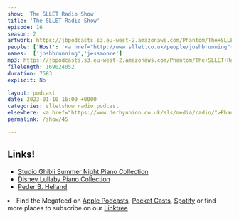 ```yaml
---
show: 'The SLLET Radio Show'
title: 'The SLLET Radio Show'
episode: 16
season: 2
artwork: https://jbpodcasts.s3.eu-west-2.amazonaws.com/Phantom/The+SLLET+Radio+Show/SLLET+square.png
people: ['Host': '<a href="http://www.sllet.co.uk/people/joshbrunning">Josh Brunning</a>','Guest': '<a href="http://www.sllet.co.uk/people/jessmoore">Jess Moore</a>']
names:  ['joshbrunning','jessmoore']
mp3: https://jbpodcasts.s3.eu-west-2.amazonaws.com/Phantom/The+SLLET+Radio+Show/2023-01-10+-+45.mp3
filelength: 169024052
duration: 7583 
explicit: No

layout: podcast
date: 2023-01-10 16:00 +0000
categories: slletshow radio podcast
elsewhere: <a href="https://www.derbyunion.co.uk/sls/media/radio/">Phantom Media</a>
permalink: /show/45

---
```


<h2 style="text-align:left">Links!</h2>
<ul>
<li><a href="https://youtu.be/7voSN82FGF0">Studio Ghibli Summer Night Piano Collection</a></li>
<li><a href="https://youtu.be/WYYj2DUPHGI">Disney Lullaby Piano Collection</a></li>
<li><a href="https://soothingrelaxation.lnk.to/listen">Peder B. Helland</a></li>
</ul>

<li>Find the Megafeed on <a href="https://podcasts.apple.com/us/podcast/phantom-radio-all-the-shows/id1659527657">Apple Podcasts</a>, <a href="https://pca.st/5rlgsndl">Pocket Casts</a>, <a href="https://open.spotify.com/show/1WGc6YCF3UfAL7E62gHLAS?si=eff5901deb8d498e">Spotify</a> or find more places to subscribe on our <a href="https://linktr.ee/phantomradious">Linktree</a></li>
